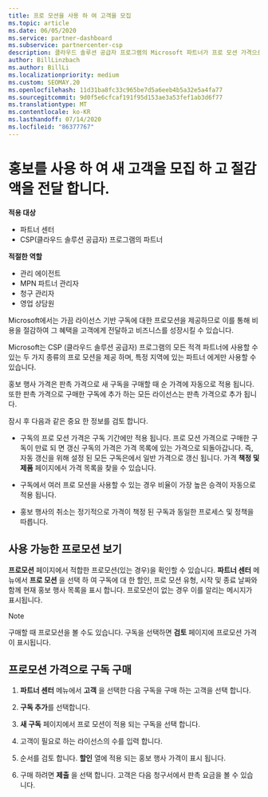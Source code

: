 ```yaml
---
title: 프로 모션을 사용 하 여 고객을 모집
ms.topic: article
ms.date: 06/05/2020
ms.service: partner-dashboard
ms.subservice: partnercenter-csp
description: 클라우드 솔루션 공급자 프로그램의 Microsoft 파트너가 프로 모션 가격으로 구독을 구입 하 고 고객에 게 비용을 절감할 수 있는 방법을 알아봅니다.
author: BillLinzbach
ms.author: BillLi
ms.localizationpriority: medium
ms.custom: SEOMAY.20
ms.openlocfilehash: 11d31ba8fc33c965be7d5a6eeb4b5a32e5a4fa77
ms.sourcegitcommit: 9d0f5e6cfcaf191f95d153ae3a53fef1ab3d6f77
ms.translationtype: MT
ms.contentlocale: ko-KR
ms.lasthandoff: 07/14/2020
ms.locfileid: "86377767"
---
```

# <a name="use-promotions-to-attract-new-customers-and-pass-the-savings-on-to-them"></a>홍보를 사용 하 여 새 고객을 모집 하 고 절감 액을 전달 합니다.

**적용 대상**

- 파트너 센터
- CSP(클라우드 솔루션 공급자) 프로그램의 파트너

**적절한 역할**

- 관리 에이전트
- MPN 파트너 관리자
- 청구 관리자
- 영업 상담원


Microsoft에서는 가끔 라이선스 기반 구독에 대한 프로모션을 제공하므로 이를 통해 비용을 절감하여 그 혜택을 고객에게 전달하고 비즈니스를 성장시킬 수 있습니다. 

Microsoft는 CSP (클라우드 솔루션 공급자) 프로그램의 모든 적격 파트너에 사용할 수 있는 두 가지 종류의 프로 모션을 제공 하며, 특정 지역에 있는 파트너 에게만 사용할 수 있습니다.

홍보 행사 가격은 판촉 가격으로 새 구독을 구매할 때 순 가격에 자동으로 적용 됩니다. 또한 판촉 가격으로 구매한 구독에 추가 하는 모든 라이선스는 판촉 가격으로 추가 됩니다. 

잠시 후 다음과 같은 중요 한 정보를 검토 합니다.

- 구독의 프로 모션 가격은 구독 기간에만 적용 됩니다. 프로 모션 가격으로 구매한 구독이 만료 되 면 갱신 구독의 가격은 가격 목록에 있는 가격으로 되돌아갑니다. 즉, 자동 갱신을 위해 설정 된 모든 구독은에서 일반 가격으로 갱신 됩니다. 가격 **책정 및 제품** 페이지에서 가격 목록을 찾을 수 있습니다.

- 구독에서 여러 프로 모션을 사용할 수 있는 경우 비율이 가장 높은 승격이 자동으로 적용 됩니다.

- 홍보 행사의 취소는 정기적으로 가격이 책정 된 구독과 동일한 프로세스 및 정책을 따릅니다.

## <a name="see-available-promotions"></a>사용 가능한 프로모션 보기

**프로모션** 페이지에서 적합한 프로모션(있는 경우)을 확인할 수 있습니다. **파트너 센터** 메뉴에서 **프로 모션** 을 선택 하 여 구독에 대 한 할인, 프로 모션 유형, 시작 및 종료 날짜와 함께 현재 홍보 행사 목록을 표시 합니다. 프로모션이 없는 경우 이를 알리는 메시지가 표시됩니다. 

> [!NOTE]  
> 구매할 때 프로모션을 볼 수도 있습니다. 구독을 선택하면 **검토** 페이지에 프로모션 가격이 표시됩니다.

## <a name="purchase-subscriptions-at-promotion-prices"></a>프로모션 가격으로 구독 구매

1. **파트너 센터** 메뉴에서 **고객** 을 선택한 다음 구독을 구매 하는 고객을 선택 합니다. 

2. **구독 추가**를 선택합니다.

3. **새 구독** 페이지에서 프로 모션이 적용 되는 구독을 선택 합니다.

4. 고객이 필요로 하는 라이선스의 수를 입력 합니다. 

5. 순서를 검토 합니다. **할인** 열에 적용 되는 홍보 행사 가격이 표시 됩니다.  

6. 구매 하려면 **제출** 을 선택 합니다. 고객은 다음 청구서에서 판촉 요금을 볼 수 있습니다.  


